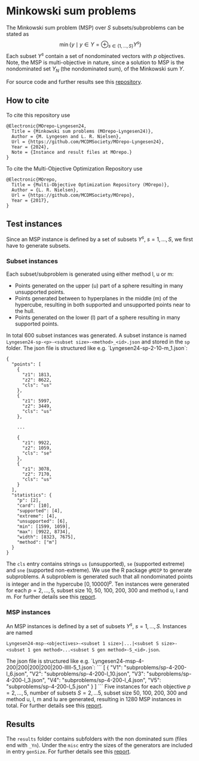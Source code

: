 # Minkowski sum problems 

The Minkowski sum problem (MSP) over $S$ subsets/subproblems can be stated as 
$$\min\{y \mid y \in Y = \oplus_{s \in \{1,\ldots,S\}} Y^s  \}$$
Each subset $Y^s$ contain a set of nondominated vectors with $p$ objectives.
Note, the MSP is multi-objective in nature, since a solution to MSP is the nondominated set $Y_N$
(the nondominated sum), of the Minkowski sum $Y$. 

For source code and further results see this [repository](https://github.com/lyngesen/minkowski_theory).

## How to cite

To cite this repository use 

```
@Electronic{MOrepo-Lyngesen24,
  Title = {Minkowski sum problems (MOrepo-Lyngesen24)},
  Author = {M. Lyngesen and L. R. Nielsen},
  Url = {https://github.com/MCDMSociety/MOrepo-Lyngesen24},
  Year = {2024},
  Note = {Instance and result files at MOrepo.}
}
```

To cite the Multi-Objective Optimization Repository use

```
@Electronic{MOrepo,
  Title = {Multi-Objective Optimization Repository (MOrepo)},
  Author = {L. R. Nielsen},
  Url = {https://github.com/MCDMSociety/MOrepo},
  Year = {2017},
}
```


## Test instances

Since an MSP instance is defined by a set of subsets $Y^s$, $s = 1,\ldots,S$, we first have to 
generate subsets.

### Subset instances

Each  subset/subproblem is generated using either method l, u or m:

  - Points generated on the upper (u) part of a sphere resulting in many unsupported points.
  - Points generated between to hyperplanes in the middle (m) of the hypercube, resulting in both 
    supported and unsupported points near to the hull.
  - Points generated on the lower (l) part of a sphere resulting in many supported points.

In total 600 subset instances was generated. A subset instance is named `Lyngesen24-sp-<p>-<subset
size>-<method>_<id>.json` and stored in the `sp` folder. The json file is structured like
e.g. ´Lyngesen24-sp-2-10-m_1.json`:
```
{
  "points": [
    {
      "z1": 1813,
      "z2": 8622,
      "cls": "us"
    },
    {
      "z1": 5997,
      "z2": 3449,
      "cls": "us"
    },

    ...

    {
      "z1": 9922,
      "z2": 1059,
      "cls": "se"
    },
    {
      "z1": 3078,
      "z2": 7170,
      "cls": "us"
    }
  ],
  "statistics": {
    "p": [2],
    "card": [10],
    "supported": [4],
    "extreme": [4],
    "unsupported": [6],
    "min": [1599, 1059],
    "max": [9922, 8734],
    "width": [8323, 7675],
    "method": ["m"]
  }
}
```
The `cls` entry contains strings `us` (unsupported), `se` (supported extreme) and `sne` (supported
non-extreme). We use the R package `gMOIP` to generate subproblems. A subproblem is generated such
that all nondominated points is integer and in the hypercube $[0, 10000]^p$. Ten instances were
generated for each $p=2,\ldots, 5$, subset size 10, 50, 100, 200, 300 and method u, l and m. For 
further details see this [report](https://mcdmsociety.github.io/MOrepo-Lyngesen24/msp-gen.html). 


### MSP instances

An MSP instances is defined by a set of subsets $Y^s$, $s = 1,\ldots,S$. Instances are named 

`Lyngesen24-msp-<objectives>-<subset 1 size>|...|<subset S size>-<subset 1 gen method>...<subset S gen method>-S_<id>.json`. 

The json file is structured like e.g. ´Lyngesen24-msp-4-200|200|200|200|200-lllll-5_1.json`:
´´´
[
  {
    "V1": "subproblems/sp-4-200-l_6.json",
    "V2": "subproblems/sp-4-200-l_10.json",
    "V3": "subproblems/sp-4-200-l_3.json",
    "V4": "subproblems/sp-4-200-l_4.json",
    "V5": "subproblems/sp-4-200-l_5.json"
  }
]
´´´
Five instances for each objective $p=2,\ldots, 5$, number of subsets $S = 2, \ldots 5$, subset size 
50, 100, 200, 300 and method u, l, m and lu are generated, resulting in 1280 MSP instances in 
total. For further details see this [report](https://mcdmsociety.github.io/MOrepo-Lyngesen24/msp-gen.html). 


## Results 

The `results` folder contains subfolders with the non dominated sum (files end with `_Yn`). Under
the `misc` entry the sizes of the generators are included in entry `genSize`. For further details 
see this [report](https://mcdmsociety.github.io/MOrepo-Lyngesen24/results.html). 






